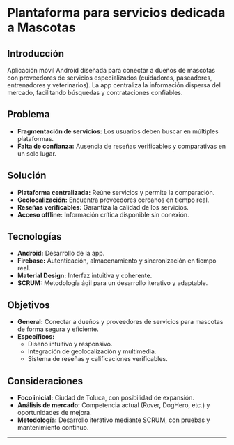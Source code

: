 # Plantaforma para servicios dedicada a Mascotas

## Introducción
Aplicación móvil Android diseñada para conectar a dueños de mascotas con proveedores de servicios especializados (cuidadores, paseadores, entrenadores y veterinarios). La app centraliza la información dispersa del mercado, facilitando búsquedas y contrataciones confiables.

## Problema
- **Fragmentación de servicios:** Los usuarios deben buscar en múltiples plataformas.
- **Falta de confianza:** Ausencia de reseñas verificables y comparativas en un solo lugar.

## Solución
- **Plataforma centralizada:** Reúne servicios y permite la comparación.
- **Geolocalización:** Encuentra proveedores cercanos en tiempo real.
- **Reseñas verificables:** Garantiza la calidad de los servicios.
- **Acceso offline:** Información crítica disponible sin conexión.

## Tecnologías
- **Android:** Desarrollo de la app.
- **Firebase:** Autenticación, almacenamiento y sincronización en tiempo real.
- **Material Design:** Interfaz intuitiva y coherente.
- **SCRUM:** Metodología ágil para un desarrollo iterativo y adaptable.

## Objetivos
- **General:** Conectar a dueños y proveedores de servicios para mascotas de forma segura y eficiente.
- **Específicos:**
  - Diseño intuitivo y responsivo.
  - Integración de geolocalización y multimedia.
  - Sistema de reseñas y calificaciones verificables.

## Consideraciones
- **Foco inicial:** Ciudad de Toluca, con posibilidad de expansión.
- **Análisis de mercado:** Competencia actual (Rover, DogHero, etc.) y oportunidades de mejora.
- **Metodología:** Desarrollo iterativo mediante SCRUM, con pruebas y mantenimiento continuo.

---
